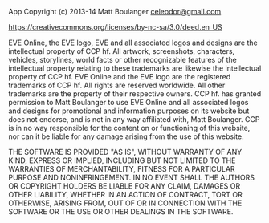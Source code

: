 App Copyright (c) 2013-14 Matt Boulanger <celeodor@gmail.com>

https://creativecommons.org/licenses/by-nc-sa/3.0/deed.en_US

EVE Online, the EVE logo, EVE and all associated logos and designs are the intellectual
property of CCP hf. All artwork, screenshots, characters, vehicles, storylines, world facts
or other recognizable features of the intellectual property relating to these trademarks are
likewise the intellectual property of CCP hf. EVE Online and the EVE logo are the registered
trademarks of CCP hf. All rights are reserved worldwide. All other trademarks are the property
of their respective owners. CCP hf. has granted permission to Matt Boulanger
to use EVE Online and all associated logos and designs for promotional and information purposes
on its website but does not endorse, and is not in any way affiliated with, Matt Boulanger.
CCP is in no way responsible for the content on or functioning of this website, nor can it be liable for
any damage arising from the use of this website.

THE SOFTWARE IS PROVIDED "AS IS", WITHOUT WARRANTY OF ANY KIND, EXPRESS OR 
IMPLIED, INCLUDING BUT NOT LIMITED TO THE WARRANTIES OF MERCHANTABILITY, 
FITNESS FOR A PARTICULAR PURPOSE AND NONINFRINGEMENT. IN NO EVENT SHALL 
THE AUTHORS OR COPYRIGHT HOLDERS BE LIABLE FOR ANY CLAIM, DAMAGES OR OTHER 
LIABILITY, WHETHER IN AN ACTION OF CONTRACT, TORT OR OTHERWISE, ARISING 
FROM, OUT OF OR IN CONNECTION WITH THE SOFTWARE OR THE USE OR OTHER 
DEALINGS IN THE SOFTWARE.
